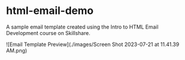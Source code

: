 # html-email-demo

A sample email template created using the Intro to HTML Email Development course on Skillshare.

![Email Template Preview](./images/Screen Shot 2023-07-21 at 11.41.39 AM.png)
